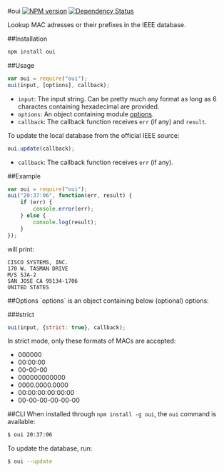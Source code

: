 #oui [![NPM version](https://img.shields.io/npm/v/oui.svg)](https://www.npmjs.org/package/oui) [![Dependency Status](https://david-dm.org/silverwind/oui.svg)](https://david-dm.org/silverwind/oui)

Lookup MAC adresses or their prefixes in the IEEE database.

##Installation
````bash
npm install oui
````
##Usage
````js
var oui = require("oui");
oui(input, [options], callback);
````
- `input`: The input string. Can be pretty much any format as long as 6 charactes containing hexadecimal are provided.
- `options`: An object containing module [options](#options).
- `callback`: The callback function receives `err` (if any) and `result`.

To update the local database from the official IEEE source:
````js
oui.update(callback);
````
- `callback`: The callback function receives `err` (if any).

##Example
````js
var oui = require("oui");
oui("20:37:06", function(err, result) {
    if (err) {
        console.error(err);
    } else {
        console.log(result);
    }
});
````
will print:
````
CISCO SYSTEMS, INC.
170 W. TASMAN DRIVE
M/S SJA-2
SAN JOSE CA 95134-1706
UNITED STATES
````

<a name="options" />
##Options
`options` is an object containing below (optional) options:

###strict
````js
oui(input, {strict: true}, callback);
````
In strict mode, only these formats of MACs are accepted:
- 000000
- 00:00:00
- 00-00-00
- 000000000000
- 0000.0000.0000
- 00:00:00:00:00:00
- 00-00-00-00-00-00

##CLI
When installed through `npm install -g oui`, the `oui` command is available:

````bash
$ oui 20:37:06
````

To update the database, run:

````bash
$ oui --update
````
